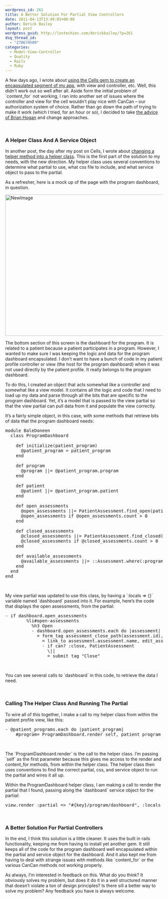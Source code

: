 ```yaml
---
wordpress_id: 261
title: A Better Solution For Partial View Controllers
date: 2011-04-13T13:49:03+00:00
author: Derick Bailey
layout: post
wordpress_guid: http://lostechies.com/derickbailey/?p=261
dsq_thread_id:
  - "278674509"
categories:
  - Model-View-Controller
  - Quality
  - Rails
  - Ruby
---
```

A few days ago, I wrote about [using the Cells gem to create an encapsulated segment of my app](http://lostechies.com/derickbailey/2011/04/11/cells-partial-controllers-and-views-for-rails-3/), with view and controller, etc. Well, this didn&#8217;t work out so well after all. Aside form the initial problem of \`content_for\` not working, I ran into another set of issues where the controller and view for the cell wouldn&#8217;t play nice with CanCan &#8211; our authorization system of choice. Rather than go down the path of trying to make it work (which I tried, for an hour or so), I decided to take [the advice of Brian Hogan](https://twitter.com/#!/bphogan/status/57625998866399236) and change approaches.

 

### A Helper Class And A Service Object

In another post, the day after my post on Cells, I wrote about [changing a helper method into a helper class](http://lostechies.com/derickbailey/2011/04/12/cleaning-up-rails-helper-methods-with-a-helper-class-good-idea-bad-idea-or-meh/). This is the first part of the solution to my needs, with the new direction. My helper class uses several conventions to determine what partial to use, what css file to include, and what service object to pass to the partial.

As a refresher, here is a mock up of the page with the program dashboard, in question.

<img src="http://lostechies.com/derickbailey/files/2011/04/NewImage.png" border="0" alt="NewImage" width="600" height="450" />

The bottom section of this screen is the dashboard for the program. It is related to a patient because a patient participates in a program. However, I wanted to make sure I was keeping the logic and data for the program dashboard encapsulated. I don&#8217;t want to have a bunch of code in my patient profile controller or view (the host for the program dashboard) when it was not used directly by the patient profile. It really belongs to the program dashboard.

To do this, I created an object that acts somewhat like a controller and somewhat like a view model. It contains all the logic and code that I need to load up my data and parse through all the bits that are specific to the program dashboard. Yet, it&#8217;s a model that is passed to the view partial so that the view partial can pull data from it and populate the view correctly.

It&#8217;s a fairly simple object, in this case, with some methods that retrieve bits of data that the program dashboard needs:

<pre>module BaleDoneen
  class ProgramDashboard

    def initialize(patient_program)
      @patient_program = patient_program
    end

    def program
      @program ||= @patient_program.program
    end

    def patient
      @patient ||= @patient_program.patient
    end

    def open_assessments
      @open_assessments ||= PatientAssessment.find_open(patient)
      @open_assessments if @open_assessments.count &gt; 0
    end

    def closed_assessments
      @closed_assessments ||= PatientAssessment.find_closed(patient)
      @closed_assessments if @closed_assessments.count &gt; 0
    end

    def available_assessments
      @available_assessments ||= ::Assessment.where(:program_id =&gt; program.id)
    end
  end
end</pre>

 

My view partial was updated to use this class, by having a \`:locals => {}\` variable named \`dashboard\` passed into it. For example, here&#8217;s the code that displays the open assessments, from the partial:

<pre>- if dashboard.open_assessments
        %li#open-assessments
          %h3 Open
          - dashboard.open_assessments.each do |assessment|
            = form_tag assessment_close_path(assessment.id), :method =&gt; :post do
              = link_to assessment.assessment.name, edit_assessment_path(assessment.id)
              - if can? :close, PatientAssessment
                \||
                = submit_tag "Close" </pre>

 

You can see several calls to \`dashboard\` in this code, to retrieve the data I need.

 

### Calling The Helper Class And Running The Partial

To wire all of this together, I make a call to my helper class from within the patient profile view, like this:

<pre>- @patient_programs.each do |patient_program|
    #program= ProgramDashboard.render self, patient_program</pre>

 

The \`ProgramDashboard.render\` is the call to the helper class. I&#8217;m passing \`self\` as the first parameter because this gives me access to the render and content_for methods, from within the helper class. The helper class then uses conventions to find the correct partial, css, and service object to run the partial and wires it all up.

Within the ProgramDashboard helper class, I am making a call to render the partial that I found, passing along the \`dashboard\` service object for the partial:

<pre>view.render :partial =&gt; "#{key}/program/dashboard", :locals =&gt; { :dashboard =&gt; dashboard }</pre>

 

### A Better Solution For Partial Controllers

In the end, I think this solution is a little cleaner. It uses the built in rails functionality, keeping me from having to install yet another gem. It still keeps all of the code for the program dashboard well encapsulated within the partial and service object for the dashboard. And it also kept me from having to deal with strange issues with methods like \`content_for\` or the various CanCan methods not working properly.

As always, I&#8217;m interested in feedback on this. What do you think? It obviously solves my problem, but does it do it in a well structured manner that doesn&#8217;t violate a ton of design principles? Is there sill a better way to solve my problem? Any feedback you have is always welcome.

 